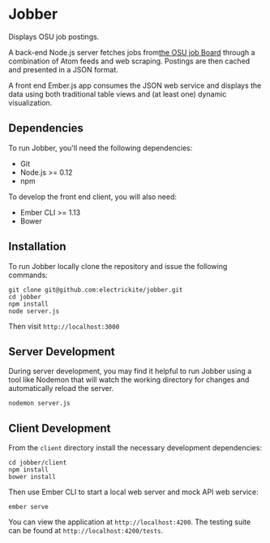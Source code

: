 Jobber
======

Displays OSU job postings.

A back-end Node.js server fetches jobs from[the OSU job Board](http://jobsatosu.com)
through a combination of Atom feeds and web scraping. Postings are then cached
and presented in a JSON format.

A front end Ember.js app consumes the JSON web service and displays the data
using both traditional table views and (at least one) dynamic visualization.

Dependencies
------------

To run Jobber, you'll need the following dependencies:

  * Git
  * Node.js >= 0.12
  * npm

To develop the front end client, you will also need:

  * Ember CLI >= 1.13
  * Bower

Installation
------------

To run Jobber locally clone the repository and issue the following commands:

    git clone git@github.com:electrickite/jobber.git
    cd jobber
    npm install
    node server.js

Then visit `http://localhost:3000`

Server Development
------------------

During server development, you may find it helpful to run Jobber using a tool
like Nodemon that will watch the working directory for changes and automatically
reload the server.

    nodemon server.js

Client Development
------------------

From the `client` directory install the necessary development dependencies:

    cd jobber/client
    npm install
    bower install

Then use Ember CLI to start a local web server and mock API web service:

    ember serve

You can view the application at `http://localhost:4200`. The testing suite can
be found at `http://localhost:4200/tests`.
